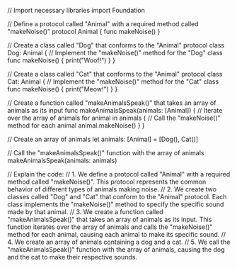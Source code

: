 // Import necessary libraries
import Foundation

// Define a protocol called "Animal" with a required method called "makeNoise()"
protocol Animal {
    func makeNoise()
}

// Create a class called "Dog" that conforms to the "Animal" protocol
class Dog: Animal {
    // Implement the "makeNoise()" method for the "Dog" class
    func makeNoise() {
        print("Woof!")
    }
}

// Create a class called "Cat" that conforms to the "Animal" protocol
class Cat: Animal {
    // Implement the "makeNoise()" method for the "Cat" class
    func makeNoise() {
        print("Meow!")
    }
}

// Create a function called "makeAnimalsSpeak()" that takes an array of animals as its input
func makeAnimalsSpeak(animals: [Animal]) {
    // Iterate over the array of animals
    for animal in animals {
        // Call the "makeNoise()" method for each animal
        animal.makeNoise()
    }
}

// Create an array of animals
let animals: [Animal] = [Dog(), Cat()]

// Call the "makeAnimalsSpeak()" function with the array of animals
makeAnimalsSpeak(animals: animals)

// Explain the code:
// 1. We define a protocol called "Animal" with a required method called "makeNoise()". This protocol represents the common behavior of different types of animals making noise.
// 2. We create two classes called "Dog" and "Cat" that conform to the "Animal" protocol. Each class implements the "makeNoise()" method to specify the specific sound made by that animal.
// 3. We create a function called "makeAnimalsSpeak()" that takes an array of animals as its input. This function iterates over the array of animals and calls the "makeNoise()" method for each animal, causing each animal to make its specific sound.
// 4. We create an array of animals containing a dog and a cat.
// 5. We call the "makeAnimalsSpeak()" function with the array of animals, causing the dog and the cat to make their respective sounds.